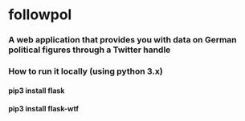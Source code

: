 # followpol

### A web application that provides you with data on German political figures through a Twitter handle

### How to run it locally (using python 3.x)
#### pip3 install flask
#### pip3 install flask-wtf
